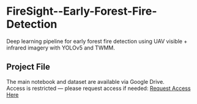 # FireSight--Early-Forest-Fire-Detection
Deep learning pipeline for early forest fire detection using UAV visible + infrared imagery with YOLOv5 and TWMM.

## Project File
The main notebook and dataset are available via Google Drive.  
Access is restricted — please request access if needed: [Request Access Here](https://colab.research.google.com/drive/1skZN18Dy7rnAMsGq9l8dT0ku79mwQ1Q4?usp=sharing)

